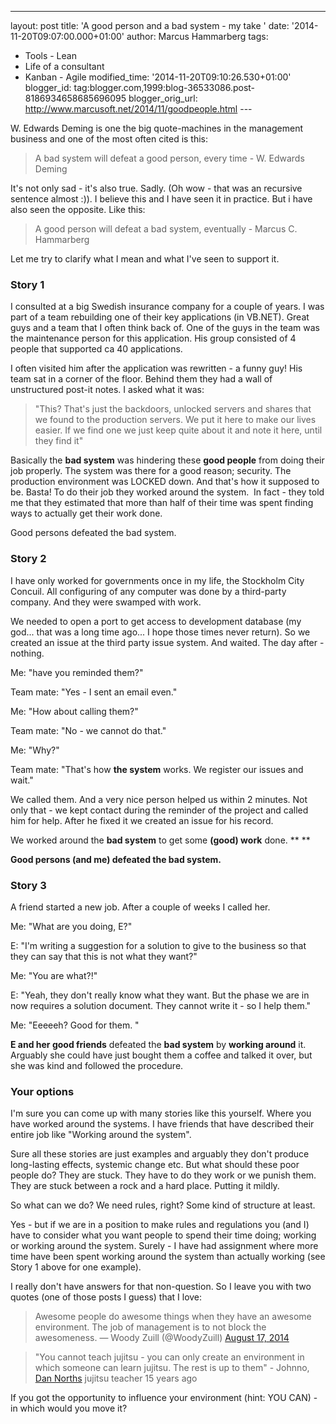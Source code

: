 ---
layout: post
title: 'A good person and a bad system - my take '
date: '2014-11-20T09:07:00.000+01:00'
author: Marcus Hammarberg
tags:
  - Tools - Lean
  - Life of a consultant
   - Kanban - Agile
modified_time: '2014-11-20T09:10:26.530+01:00'
blogger_id: tag:blogger.com,1999:blog-36533086.post-8186934658685696095
blogger_orig_url: http://www.marcusoft.net/2014/11/goodpeople.html ---

<div dir="ltr" style="text-align: left;" trbidi="on">

W. Edwards Deming is one the big quote-machines in the management
business and one of the most often cited is this:

> A bad system will defeat a good person, every time - W. Edwards
> Deming 

It's not only sad - it's also true. Sadly. (Oh wow - that was an
recursive sentence almost :)). I believe this and I have seen it in
practice. But i have also seen the opposite. Like this:

> A good person will defeat a bad system, eventually - Marcus C.
> Hammarberg

Let me try to clarify what I mean and what I've seen to support it.



### Story 1

<div>

I consulted at a big Swedish insurance company for a couple of years. I
was part of a team rebuilding one of their key applications (in VB.NET).
Great guys and a team that I often think back of. One of the guys in the
team was the maintenance person for this application. His group
consisted of 4 people that supported ca 40 applications. 

</div>

<div>



</div>

<div>

I often visited him after the application was rewritten - a funny guy!
His team sat in a corner of the floor. Behind them they had a wall of
unstructured post-it notes. I asked what it was:

</div>

> "This? That's just the backdoors, unlocked servers and shares that we
> found to the production servers. We put it here to make our lives
> easier. If we find one we just keep quite about it and note it here,
> until they find it" 

Basically the **bad system** was hindering these **good people** from
doing their job properly. The system was there for a good reason;
security. The production environment was LOCKED down. And that's how it
supposed to be. Basta! To do their job they worked around the
system.  In fact - they told me that they estimated that more than half
of their time was spent finding ways to actually get their work done.

Good persons defeated the bad system.

### Story 2

<div>

I have only worked for governments once in my life, the Stockholm City
Concuil. All configuring of any computer was done by a third-party
company. And they were swamped with work. 

</div>

<div>



</div>

<div>

We needed to open a port to get access to development database (my
god... that was a long time ago... I hope those times never return). So
we created an issue at the third party issue system. And waited. The day
after - nothing.

</div>

<div>



</div>

<div>

Me: "have you reminded them?"

</div>

<div>

Team mate: "Yes - I sent an email even."

</div>

<div>

Me: "How about calling them?"

</div>

<div>

Team mate: "No - we cannot do that."

</div>

<div>

Me: "Why?"

</div>

<div>

Team mate: "That's how **the system** works. We register our issues and
wait."

</div>

<div>



</div>

<div>

We called them. And a very nice person helped us within 2 minutes. Not
only that - we kept contact during the reminder of the project and
called him for help. After he fixed it we created an issue for his
record. 

</div>

<div>



</div>

<div>

We worked around the **bad system** to get some **(good) work**
done. ** **

</div>

<div>

**Good persons (and me) defeated the bad system.**

</div>

### Story 3

<div>

A friend started a new job. After a couple of weeks I called her. 

</div>

<div>

Me: "What are you doing, E?"

</div>

<div>

E: "I'm writing a suggestion for a solution to give to the business so
that they can say that this is not what they want?"

</div>

<div>

Me: "You are what?!"

</div>

<div>

E: "Yeah, they don't really know what they want. But the phase we are in
now requires a solution document. They cannot write it - so I help
them."

</div>

<div>

Me: "Eeeeeh? Good for them. "

</div>

<div>



</div>

<div>

**E and her good friends** defeated the **bad system** by **working
around** it. Arguably she could have just bought them a coffee and
talked it over, but she was kind and followed the procedure. 

</div>

### Your options

<div>

I'm sure you can come up with many stories like this yourself. Where you
have worked around the systems. I have friends that have described their
entire job like "Working around the system". 

</div>

<div>



</div>

<div>

Sure all these stories are just examples and arguably they don't produce
long-lasting effects, systemic change etc. But what should these poor
people do? They are stuck. They have to do they work or we punish them.
They are stuck between a rock and a hard place. Putting it mildly. 

</div>

<div>



</div>

<div>

So what can we do? We need rules, right? Some kind of structure at
least. 

</div>

<div>



</div>

<div>

Yes - but if we are in a position to make rules and regulations you (and
I) have to consider what you want people to spend their time doing;
working or working around the system. Surely - I have had assignment
where more time have been spent working around the system than actually
working (see Story 1 above for one example). 

</div>

<div>



</div>

<div>

I really don't have answers for that non-question. So I leave you with
two quotes (one of those posts I guess) that I love:

</div>

<div>

> Awesome people do awesome things when they have an awesome
> environment. The job of management is to not block the awesomeness.
> — Woody Zuill (@WoodyZuill) [August 17,
> 2014](https://twitter.com/WoodyZuill/status/500813604720230401)

</div>

<div>

> "You cannot teach jujitsu - you can only create an environment in
> which someone can learn jujitsu. The rest is up to them" - Johnno,
> <a href="http://dannorth.net/" target="_blank">Dan Norths</a> jujitsu
> teacher 15 years ago 

</div>

<div>

If you got the opportunity to influence your environment (hint: YOU
CAN) - in which would you move it? 

</div>

</div>
